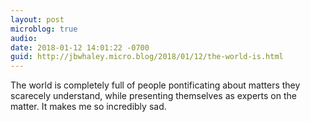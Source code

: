 ```yaml
---
layout: post
microblog: true
audio: 
date: 2018-01-12 14:01:22 -0700
guid: http://jbwhaley.micro.blog/2018/01/12/the-world-is.html
---
```

The world is completely full of people pontificating about matters they scarecely understand, while presenting themselves as experts on the matter. It makes me so incredibly sad.

